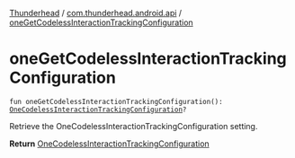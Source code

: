 [Thunderhead](../index.md) / [com.thunderhead.android.api](index.md) / [oneGetCodelessInteractionTrackingConfiguration](./one-get-codeless-interaction-tracking-configuration.md)

# oneGetCodelessInteractionTrackingConfiguration

`fun oneGetCodelessInteractionTrackingConfiguration(): `[`OneCodelessInteractionTrackingConfiguration`](../com.thunderhead.android.api.codeless/-one-codeless-interaction-tracking-configuration/index.md)`?`

Retrieve the OneCodelessInteractionTrackingConfiguration setting.

**Return**
[OneCodelessInteractionTrackingConfiguration](../com.thunderhead.android.api.codeless/-one-codeless-interaction-tracking-configuration/index.md)

